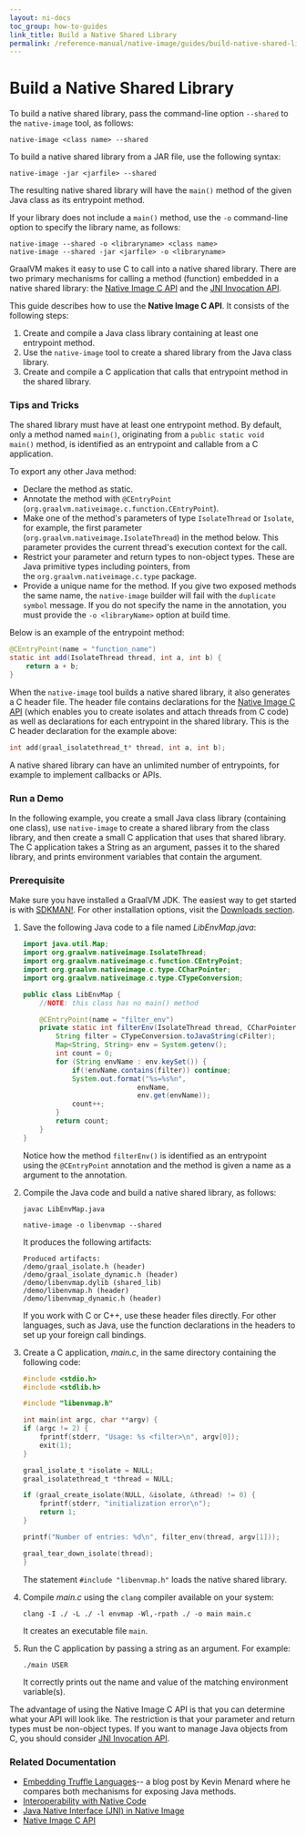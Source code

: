 ```yaml
---
layout: ni-docs
toc_group: how-to-guides
link_title: Build a Native Shared Library
permalink: /reference-manual/native-image/guides/build-native-shared-library/
---
```


# Build a Native Shared Library

To build a native shared library, pass the command-line option `--shared` to the `native-image` tool, as follows:
```shell
native-image <class name> --shared
```

To build a native shared library from a JAR file, use the following syntax:
```shell
native-image -jar <jarfile> --shared
```

The resulting native shared library will have the `main()` method of the given Java class as its entrypoint method.

If your library does not include a `main()` method, use the `-o` command-line option to specify the library name, as follows:
```shell
native-image --shared -o <libraryname> <class name>
native-image --shared -jar <jarfile> -o <libraryname>
```

GraalVM makes it easy to use C to call into a native shared library. 
There are two primary mechanisms for calling a method (function) embedded in a native shared library: the [Native Image C API](../C-API.md) and the [JNI Invocation API](https://docs.oracle.com/en/java/javase/23/docs/specs/jni/invocation.html).

This guide describes how to use the **Native Image C API**.
It consists of the following steps:
1. Create and compile a Java class library containing at least one entrypoint method.
2. Use the `native-image` tool to create a shared library from the Java class library.
3. Create and compile a C application that calls that entrypoint method in the shared library.

### Tips and Tricks

The shared library must have at least one entrypoint method.
By default, only a method named `main()`, originating from a `public static void main()` method, is identified as an entrypoint and callable from a C application.

To export any other Java method:

* Declare the method as static.
* Annotate the method with `@CEntryPoint` (`org.graalvm.nativeimage.c.function.CEntryPoint`).
* Make one of the method's parameters of type `IsolateThread` or `Isolate`, for example, the first parameter (`org.graalvm.nativeimage.IsolateThread`) in the method below. This parameter provides the current thread's execution context for the call.
* Restrict your parameter and return types to non-object types. These are Java primitive types including pointers, from the `org.graalvm.nativeimage.c.type` package.
* Provide a unique name for the method. If you give two exposed methods the same name, the `native-image` builder will fail with the `duplicate symbol` message. If you do not specify the name in the annotation, you must provide the `-o <libraryName>` option at build time.

Below is an example of the entrypoint method:
```java
@CEntryPoint(name = "function_name")
static int add(IsolateThread thread, int a, int b) {
    return a + b;
}
```

When the `native-image` tool builds a native shared library, it also generates a C header file.
The header file contains declarations for the [Native Image C API](../C-API.md) (which enables you to create isolates and attach threads from C code) as well as declarations for each entrypoint in the shared library.
This is the C header declaration for the example above:
```c
int add(graal_isolatethread_t* thread, int a, int b);
```

A native shared library can have an unlimited number of entrypoints, for example to implement callbacks or APIs.

### Run a Demo

In the following example, you create a small Java class library (containing one class), use `native-image` to create a shared library from the class library, and then create a small C application that uses that shared library.
The C application takes a String as an argument, passes it to the shared library, and prints environment variables that contain the argument.

### Prerequisite 
Make sure you have installed a GraalVM JDK.
The easiest way to get started is with [SDKMAN!](https://sdkman.io/jdks#graal).
For other installation options, visit the [Downloads section](https://www.graalvm.org/downloads/).

1. Save the following Java code to a file named _LibEnvMap.java_:
    ```java
    import java.util.Map;
    import org.graalvm.nativeimage.IsolateThread;
    import org.graalvm.nativeimage.c.function.CEntryPoint;
    import org.graalvm.nativeimage.c.type.CCharPointer;
    import org.graalvm.nativeimage.c.type.CTypeConversion;

    public class LibEnvMap {
        //NOTE: this class has no main() method

        @CEntryPoint(name = "filter_env")
        private static int filterEnv(IsolateThread thread, CCharPointer cFilter) {
            String filter = CTypeConversion.toJavaString(cFilter);
            Map<String, String> env = System.getenv();
            int count = 0;
            for (String envName : env.keySet()) {
                if(!envName.contains(filter)) continue;
                System.out.format("%s=%s%n",
                                envName,
                                env.get(envName));
                count++;
            }
            return count;
        }
    }
    ```
    Notice how the method `filterEnv()` is identified as an entrypoint using the `@CEntryPoint` annotation and the method is given a name as a argument to the annotation. 

2. Compile the Java code and build a native shared library, as follows:
    ```shell
    javac LibEnvMap.java
    ```
    ```shell
    native-image -o libenvmap --shared 
    ```

    It produces the following artifacts:
    ```
    Produced artifacts:
    /demo/graal_isolate.h (header)
    /demo/graal_isolate_dynamic.h (header)
    /demo/libenvmap.dylib (shared_lib)
    /demo/libenvmap.h (header)
    /demo/libenvmap_dynamic.h (header)
    ```

    If you work with C or C++, use these header files directly. For other languages, such as Java, use the function declarations in the headers to set up your foreign call bindings. 

3. Create a C application, _main.c_, in the same directory containing the following code:
    ```c
    #include <stdio.h>
    #include <stdlib.h>

    #include "libenvmap.h"

    int main(int argc, char **argv) {
    if (argc != 2) {
        fprintf(stderr, "Usage: %s <filter>\n", argv[0]);
        exit(1);
    }

    graal_isolate_t *isolate = NULL;
    graal_isolatethread_t *thread = NULL;

    if (graal_create_isolate(NULL, &isolate, &thread) != 0) {
        fprintf(stderr, "initialization error\n");
        return 1;
    }

    printf("Number of entries: %d\n", filter_env(thread, argv[1]));

    graal_tear_down_isolate(thread);
    }
    ```
    
    The statement `#include "libenvmap.h"` loads the native shared library.

4. Compile _main.c_ using the `clang` compiler available on your system:
    ```shell
    clang -I ./ -L ./ -l envmap -Wl,-rpath ./ -o main main.c
    ```
    It creates an executable file `main`.

5. Run the C application by passing a string as an argument. For example:
    ```shell
    ./main USER
    ```
    It correctly prints out the name and value of the matching environment variable(s). 

The advantage of using the Native Image C API is that you can determine what your API will look like. 
The restriction is that your parameter and return types must be non-object types.
If you want to manage Java objects from C, you should consider [JNI Invocation API](../JNI.md). 

### Related Documentation

* [Embedding Truffle Languages](https://nirvdrum.com/2022/05/09/truffle-language-embedding.html)-- a blog post by Kevin Menard where he compares both mechanisms for exposing Java methods.
* [Interoperability with Native Code](../InteropWithNativeCode.md)
* [Java Native Interface (JNI) in Native Image](../JNI.md)
* [Native Image C API](../C-API.md)
